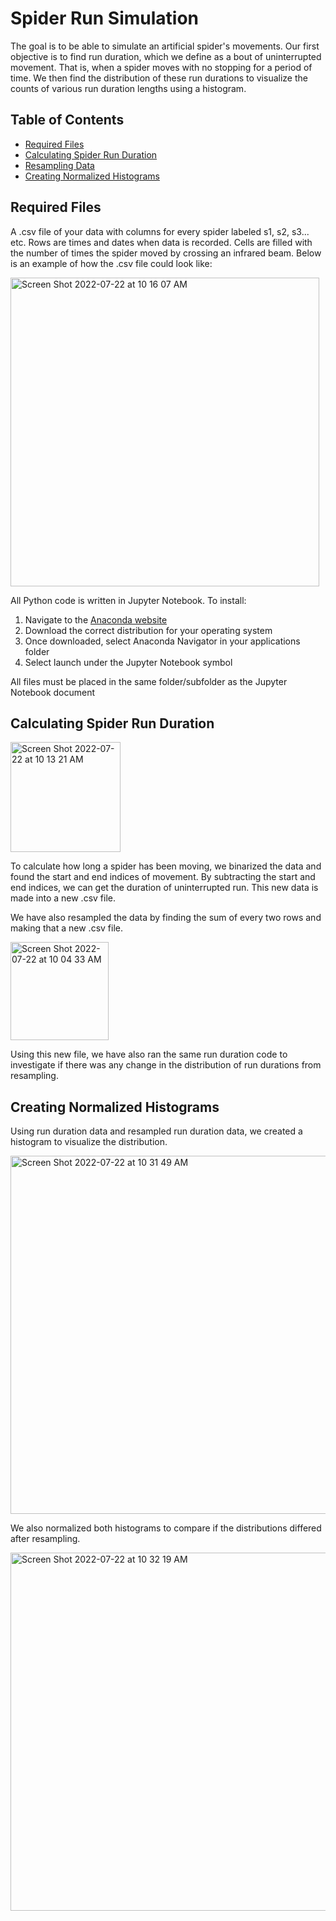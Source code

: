 # Spider Run Simulation

The goal is to be able to simulate an artificial spider's movements. Our first objective is to find run duration, which we define as a bout of uninterrupted movement. That is, when a spider moves with no stopping for a period of time. We then find the distribution of these run durations to visualize the counts of various run duration lengths using a histogram. 

## Table of Contents

- [Required Files](https://github.com/Toporikova-Lab/Spider-Circadian-Activity/blob/main/Spider%20runs%20simulation/README.md#required-files)
- [Calculating Spider Run Duration](https://github.com/Toporikova-Lab/Spider-Circadian-Activity/blob/main/Spider%20runs%20simulation/README.md#calculating-spider-run-duration)
- [Resampling Data](https://github.com/Toporikova-Lab/Spider-Circadian-Activity/blob/main/Spider%20runs%20simulation/README.md#resampling-data)
- [Creating Normalized Histograms](https://github.com/Toporikova-Lab/Spider-Circadian-Activity/blob/main/Spider%20runs%20simulation/README.md#creating-normalized-histograms)

## Required Files

A .csv file of your data with columns for every spider labeled s1, s2, s3... etc. Rows are times and dates when data is recorded. Cells are filled with the number of times the spider moved by crossing an infrared beam. Below is an example of how the .csv file could look like:

<img width="494" alt="Screen Shot 2022-07-22 at 10 16 07 AM" src="https://user-images.githubusercontent.com/67922568/180458344-f9b3f88d-b477-416b-aa1e-5417a946537f.png">

All Python code is written in Jupyter Notebook. To install:
  1. Navigate to the [Anaconda website](https://www.anaconda.com/products/distribution)
  2. Download the correct distribution for your operating system
  3. Once downloaded, select Anaconda Navigator in your applications folder
  4. Select launch under the Jupyter Notebook symbol
  
All files must be placed in the same folder/subfolder as the Jupyter Notebook document

## Calculating Spider Run Duration

<img width="176" alt="Screen Shot 2022-07-22 at 10 13 21 AM" src="https://user-images.githubusercontent.com/67922568/180457786-8d81a053-c50f-40f2-90b2-d4c60d172dbf.png">

To calculate how long a spider has been moving, we binarized the data and found the start and end indices of movement. By subtracting the start and end indices, we can get the duration of uninterrupted run. This new data is made into a new .csv file.

We have also resampled the data by finding the sum of every two rows and making that a new .csv file.

<img width="157" alt="Screen Shot 2022-07-22 at 10 04 33 AM" src="https://user-images.githubusercontent.com/67922568/180456106-624c9501-5d8b-4062-8b18-93e777452920.png">

Using this new file, we have also ran the same run duration code to investigate if there was any change in the distribution of run durations from resampling.

## Creating Normalized Histograms

Using run duration data and resampled run duration data, we created a histogram to visualize the distribution.

<img width="573" alt="Screen Shot 2022-07-22 at 10 31 49 AM" src="https://user-images.githubusercontent.com/67922568/180461554-91dda34d-6656-43cb-908a-ad1282487db5.png">

We also normalized both histograms to compare if the distributions differed after resampling.

<img width="573" alt="Screen Shot 2022-07-22 at 10 32 19 AM" src="https://user-images.githubusercontent.com/67922568/180461677-1df6f653-d6a3-40ef-abd4-d8b371fc5512.png">
